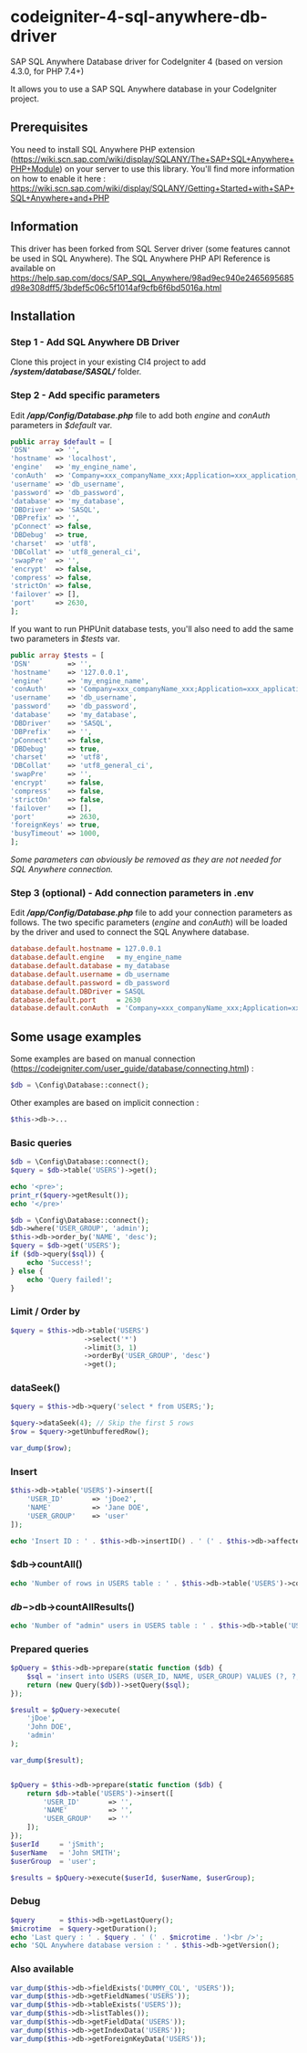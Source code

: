 # codeigniter-4-sql-anywhere-db-driver
SAP SQL Anywhere Database driver for CodeIgniter 4 (based on version 4.3.0, for PHP 7.4+)

It allows you to use a SAP SQL Anywhere database in your CodeIgniter project.

## Prerequisites ##

You need to install SQL Anywhere PHP extension (https://wiki.scn.sap.com/wiki/display/SQLANY/The+SAP+SQL+Anywhere+PHP+Module) on your server to use this library.
You'll find more information on how to enable it here :
https://wiki.scn.sap.com/wiki/display/SQLANY/Getting+Started+with+SAP+SQL+Anywhere+and+PHP

## Information ##
This driver has been forked from SQL Server driver (some features cannot be used in SQL Anywhere).
The SQL Anywhere PHP API Reference is available on https://help.sap.com/docs/SAP_SQL_Anywhere/98ad9ec940e2465695685d98e308dff5/3bdef5c06c5f1014af9cfb6f6bd5016a.html

## Installation

### Step 1 - Add SQL Anywhere DB Driver

Clone this project in your existing CI4 project to add **_/system/database/SASQL/_** folder.

### Step 2 - Add specific parameters

Edit **_/app/Config/Database.php_** file to add both _engine_ and _conAuth_ parameters in _$default_ var.
```php
public array $default = [
'DSN'      => '',
'hostname' => 'localhost',
'engine'   => 'my_engine_name',
'conAuth'  => 'Company=xxx_companyName_xxx;Application=xxx_application_xxx;Signature=__signature_hash__',
'username' => 'db_username',
'password' => 'db_password',
'database' => 'my_database',
'DBDriver' => 'SASQL',
'DBPrefix' => '',
'pConnect' => false,
'DBDebug'  => true,
'charset'  => 'utf8',
'DBCollat' => 'utf8_general_ci',
'swapPre'  => '',
'encrypt'  => false,
'compress' => false,
'strictOn' => false,
'failover' => [],
'port'     => 2630,
];
```

If you want to run PHPUnit database tests, you'll also need to add the same two parameters in _$tests_ var.
```php
public array $tests = [
'DSN'         => '',
'hostname'    => '127.0.0.1',
'engine'      => 'my_engine_name',
'conAuth'     => 'Company=xxx_companyName_xxx;Application=xxx_application_xxx;Signature=__signature_hash__',
'username'    => 'db_username',
'password'    => 'db_password',
'database'    => 'my_database',
'DBDriver'    => 'SASQL',
'DBPrefix'    => '',
'pConnect'    => false,
'DBDebug'     => true,
'charset'     => 'utf8',
'DBCollat'    => 'utf8_general_ci',
'swapPre'     => '',
'encrypt'     => false,
'compress'    => false,
'strictOn'    => false,
'failover'    => [],
'port'        => 2630,
'foreignKeys' => true,
'busyTimeout' => 1000,
];
```

_Some parameters can obviously be removed as they are not needed for SQL Anywhere connection._

### Step 3 (optional) - Add connection parameters in .env

Edit **_/app/Config/Database.php_** file to add your connection parameters as follows. The two specific parameters (_engine_ and _conAuth_) will be loaded by the driver and used to connect the SQL Anywhere database.

```ini
database.default.hostname = 127.0.0.1
database.default.engine   = my_engine_name
database.default.database = my_database
database.default.username = db_username
database.default.password = db_password
database.default.DBDriver = SASQL
database.default.port     = 2630
database.default.conAuth  = 'Company=xxx_companyName_xxx;Application=xxx_application_xxx;Signature=__signature_hash__',
```


## Some usage examples ##

Some examples are based on manual connection (https://codeigniter.com/user_guide/database/connecting.html) :
```php
$db = \Config\Database::connect();
```

Other examples are based on implicit connection :
```php
$this->db->...
```

### Basic queries ###
```php
$db = \Config\Database::connect();
$query = $db->table('USERS')->get();

echo '<pre>';
print_r($query->getResult());
echo '</pre>'
```

```php
$db = \Config\Database::connect();
$db->where('USER_GROUP', 'admin');
$this->db->order_by('NAME', 'desc');
$query = $db->get('USERS');
if ($db->query($sql)) {
    echo 'Success!';
} else {
    echo 'Query failed!';
}
```

### Limit / Order by ###
```php
$query = $this->db->table('USERS')
                  ->select('*')
                  ->limit(3, 1)
                  ->orderBy('USER_GROUP', 'desc')
                  ->get();
```

### dataSeek() ###
```php
$query = $this->db->query('select * from USERS;');

$query->dataSeek(4); // Skip the first 5 rows
$row = $query->getUnbufferedRow();

var_dump($row);
```

### Insert ###
```php
$this->db->table('USERS')->insert([
    'USER_ID'       => 'jDoe2',
    'NAME'          => 'Jane DOE',
    'USER_GROUP'    => 'user'
]);

echo 'Insert ID : ' . $this->db->insertID() . ' (' . $this->db->affectedRows() .' affected row(s))';
```

### $db->countAll() ###
```php
echo 'Number of rows in USERS table : ' . $this->db->table('USERS')->countAll();
```

### $db->$db->countAllResults() ###
```php
echo 'Number of "admin" users in USERS table : ' . $this->db->table('USERS')->where('USER_GROUP', 'admin')->countAllResults();
```

### Prepared queries ###

```php
$pQuery = $this->db->prepare(static function ($db) {
    $sql = 'insert into USERS (USER_ID, NAME, USER_GROUP) VALUES (?, ?, ?)';
    return (new Query($db))->setQuery($sql);
});

$result = $pQuery->execute(
    'jDoe',
    'John DOE',
    'admin'
);

var_dump($result);


$pQuery = $this->db->prepare(static function ($db) {
    return $db->table('USERS')->insert([
        'USER_ID'       => '',
        'NAME'          => '',
        'USER_GROUP'    => ''
    ]);
});
$userId     = 'jSmith';
$userName   = 'John SMITH';
$userGroup  = 'user';

$results = $pQuery->execute($userId, $userName, $userGroup);
```

### Debug ###
```php
$query      = $this->db->getLastQuery();
$microtime  = $query->getDuration();
echo 'Last query : ' . $query . ' (' . $microtime . ')<br />';
echo 'SQL Anywhere database version : ' . $this->db->getVersion();
```

### Also available ###
```php
var_dump($this->db->fieldExists('DUMMY_COL', 'USERS'));
var_dump($this->db->getFieldNames('USERS'));
var_dump($this->db->tableExists('USERS'));
var_dump($this->db->listTables());
var_dump($this->db->getFieldData('USERS'));
var_dump($this->db->getIndexData('USERS'));
var_dump($this->db->getForeignKeyData('USERS'));
```
